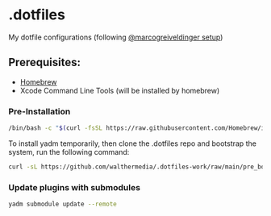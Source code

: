 # .dotfiles
My dotfile configurations (following [@marcogreiveldinger setup](https://github.com/marcogreiveldinger/.dotfiles))

## Prerequisites:
- [Homebrew](https://brew.sh/)
- Xcode Command Line Tools (will be installed by homebrew)

### Pre-Installation
```bash
/bin/bash -c "$(curl -fsSL https://raw.githubusercontent.com/Homebrew/install/HEAD/install.sh)"
```
To install yadm temporarily, then clone the .dotfiles repo and bootstrap the system, run the following command:

```bash
curl -sL https://github.com/walthermedia/.dotfiles-work/raw/main/pre_bootstrap.sh | bash
```


### Update plugins with submodules
```bash
yadm submodule update --remote
```
